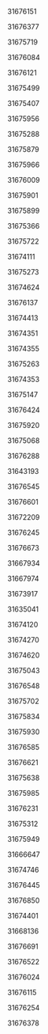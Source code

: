 31676151

31676377

31675719

31676084

31676121

31675499

31675407

31675956

31675288

31675879

31675966

31676009

31675901

31675899

31675366

31675722

31674111

31675273

31674624

31676137

31674413

31674351

31674355

31675263

31674353

31675147

31676424

31675920

31675068

31676288

31643193

31676545

31676601

31672209

31676245

31676673

31667934

31667974

31673917

31635041

31674120

31674270

31674620

31675043

31676548

31675702

31675834

31675930

31676585

31676621

31675638

31675985

31676231

31675312

31675949

31666647

31674746

31676445

31676850

31674401

31668136

31676691

31676522

31676024

31676115

31676254

31676378

